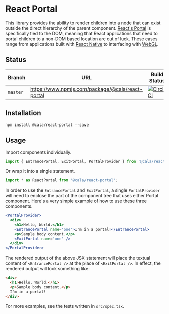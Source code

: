 # React Portal

This library provides the ability to render children into a node that can exist outside the direct hierarchy of the parent component. [React's Portal](https://reactjs.org/docs/portals.html) is specifically tied to the DOM, meaning that React applications that need to portal children to a non-DOM based location are out of luck. These cases range from applications built with [React Native](https://facebook.github.io/react-native/) to interfacing with [WebGL](https://developer.mozilla.org/en-US/docs/Web/API/WebGL_API).

## Status

| Branch   | URL                                              | Build Status                                                                                                                                |
| -------- | ------------------------------------------------ | ------------------------------------------------------------------------------------------------------------------------------------------- |
| `master` | https://www.npmjs.com/package/@cala/react-portal | [![CircleCI](https://circleci.com/gh/ca-la/react-portal/tree/master.svg?style=svg)](https://circleci.com/gh/ca-la/react-portal/tree/master) |

## Installation

`npm install @cala/react-portal --save`

## Usage

Import components individually.

```js
import { EntrancePortal, ExitPortal, PortalProvider } from '@cala/react-portal';
```

Or wrap it into a single statement.

```js
import * as ReactPortal from '@cala/react-portal';
```

In order to use the `EntrancePortal` and `ExitPortal`, a single `PortalProvider` will need to enclose the part of the component tree that uses either Portal component. Here's a very simple example of how to use these three components.

```jsx
<PortalProvider>
  <div>
    <h1>Hello, World.</h1>
    <EntrancePortal name='one'>I'm in a portal!</EntrancePortal>
    <p>Sample body content.</p>
    <ExitPortal name='one' />
  </div>
</PortalProvider>
```

The rendered output of the above JSX statement will place the textual content of `<EntrancePortal />` at the place of `<ExitPortal />`. In effect, the rendered output will look something like:

```html
<div>
  <h1>Hello, World.</h1>
  <p>Sample body content.</p>
  I'm in a portal!
</div>
```

For more examples, see the tests written in `src/spec.tsx`.
